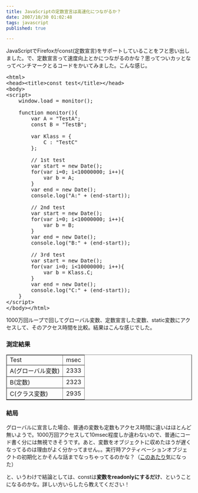 ```yaml
---
title: JavaScriptの定数宣言は高速化につながるか？
date: 2007/10/30 01:02:48
tags: javascript
published: true

---
```


<p>JavaScriptでFirefoxがconst(定数宣言)をサポートしていることをフと思い出しました。で、定数宣言って速度向上とかにつながるのかな？思ってついカッとなってベンチマークとるコードをかいてみました。こんな感じ。</p>

<pre>
&lt;html&gt;
&lt;head&gt;&lt;title&gt;const test&lt;/title&gt;&lt;/head&gt;
&lt;body&gt;
&lt;script&gt;
	window.load = monitor();
	
	function monitor(){
		var A = "TestA";
		const B = "TestB";

		var Klass = {
			C : "TestC"
		};

		// 1st test
		var start = new Date();
		for(var i=0; i&lt;10000000; i++){
			var b = A;
		}
		var end = new Date();
		console.log("A:" + (end-start));

		// 2nd test
		var start = new Date();
		for(var i=0; i&lt;10000000; i++){
			var b = B;
		}
		var end = new Date();
		console.log("B:" + (end-start));

		// 3rd test
		var start = new Date();
		for(var i=0; i&lt;10000000; i++){
			var b = Klass.C;
		}
		var end = new Date();
		console.log("C:" + (end-start));	
	}
&lt;/script&gt;
&lt;/body&gt;&lt;/html&gt;
</pre>

<p>1000万回ループで回してグローバル変数、定数宣言した変数、static変数にアクセスして、そのアクセス時間を比較。結果はこんな感じでした。</p>

<h3>測定結果</h3>
<p>
<table border="1">
<tr>
<td>Test</td><td>msec</td>
</tr>
<tr>
<td>A(グローバル変数)</td><td>2333</td>
</tr>
<tr>
<td>B(定数)</td><td>2323</td>
</tr>
<tr>
<td>C(クラス変数)</td><td>2935</td>
</tr>
</table>
</p>

<h3>結局</h3>
<p>グローバルに宣言した場合、普通の変数も定数もアクセス時間に違いはほとんど無いようで。1000万回アクセスして10msec程度しか違わないので、普通にコード書く分には無視できそうです。あと、変数をオブジェクトに収めたほうが遅くなってるのは理由がよく分かってません。。実行時アクティベーションオブジェクトの初期化とかそんな話までなっちゃってるのかな？（<a href="http://d.hatena.ne.jp/amachang/20060924/1159084608">このあたり</a>気になった）</p>

<p>と、いうわけで結論としては、constは<strong>変数をreadonlyにするだけ</strong>、ということになるのかな。詳しい方いらしたら教えてください！</p>
